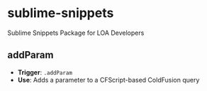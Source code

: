 sublime-snippets
================

Sublime Snippets Package for LOA Developers

## addParam
* **Trigger**: `.addParam`
* **Use**: Adds a parameter to a CFScript-based ColdFusion query
